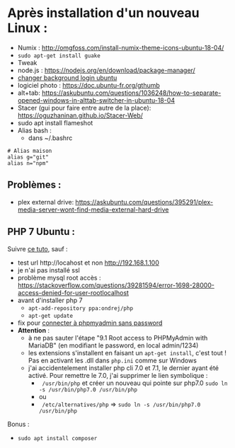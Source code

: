 Après installation d'un nouveau Linux :
=======================================

* Numix : http://omgfoss.com/install-numix-theme-icons-ubuntu-18-04/
* `sudo apt-get install guake`
* Tweak
* node.js : https://nodejs.org/en/download/package-manager/ 
* [changer background login ubuntu](http://ubuntuhandbook.org/index.php/2017/10/change-login-screen-background-ubuntu-17-10/)
* logiciel photo : https://doc.ubuntu-fr.org/gthumb
* alt+tab: https://askubuntu.com/questions/1036248/how-to-separate-opened-windows-in-alttab-switcher-in-ubuntu-18-04
* Stacer (gui pour faire entre autre de la place): https://oguzhaninan.github.io/Stacer-Web/
* sudo apt install flameshot
* Alias bash :
  * dans ~/.bashrc
````
# Alias maison
alias g="git"
alias n="npm"
````

Problèmes :
-----------
* plex external drive: https://askubuntu.com/questions/395291/plex-media-server-wont-find-media-external-hard-drive

PHP 7 Ubuntu :
--------------

Suivre [ce tuto](https://www.howtoforge.com/tutorial/install-apache-with-php-and-mysql-on-ubuntu-18-04-lamp/), sauf :

* test url http://locahost et non http://192.168.1.100
* je n'ai pas installé ssl
* problème mysql root accès : https://stackoverflow.com/questions/39281594/error-1698-28000-access-denied-for-user-rootlocalhost
* avant d'installer php 7
  * `apt-add-repository ppa:ondrej/php`
  * `apt-get update`
* fix pour [connecter à phpmyadmin sans password](https://www.liquidweb.com/kb/error-login-without-a-password-is-forbidden-by-configuration-see-allownopassword-solved/)  
* __Attention__ :
  * à ne pas sauter l'étape "9.1 Root access to PHPMyAdmin with MariaDB" (en modifiant le password, en local admin/1234)
  * les extensions s'installent en faisant un `apt-get install`, c'est tout ! Pas en activant les .dll dans `php.ini` comme sur Windows
  * j'ai accidentelement installer php cli 7.0 et 7.1, le dernier ayant été activé. Pour remettre le 7.0, j'ai supprimer le lien symbolique : 
    * ` /usr/bin/php` et créer un nouveau qui pointe sur php7.0 `sudo ln -s /usr/bin/php7.0 /usr/bin/php`
    * ou 
    * ` /etc/alternatives/php` => `sudo ln -s /usr/bin/php7.0 /usr/bin/php`

Bonus :

* `sudo apt install composer`
